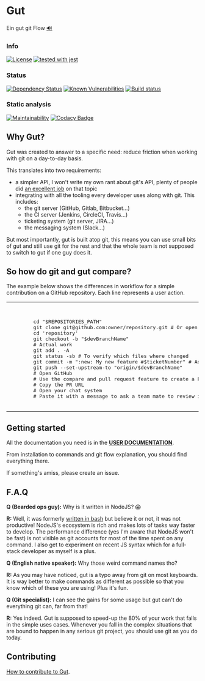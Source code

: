 # Gut

Ein gut git Flow [🔊](https://translate.google.com/?tl=de#de/en/Ein%20gut%20git%20Flow)

### Info

[![License](https://img.shields.io/badge/License-Apache%202.0-blue.svg)](https://opensource.org/licenses/Apache-2.0)
[![tested with jest](https://img.shields.io/badge/tested_with-jest-99424f.svg)](https://github.com/facebook/jest)

### Status

[![Dependency Status](https://david-dm.org/quilicicf/gut.svg)](https://david-dm.org/quilicicf/gut)
[![Known Vulnerabilities](https://snyk.io/test/github/quilicicf/gut/badge.svg)](https://snyk.io/test/github/quilicicf/gut)
[![Build status](https://travis-ci.org/quilicicf/Gut.svg?branch=master)](https://travis-ci.org/quilicicf/Gut/builds)

### Static analysis

[![Maintainability](https://api.codeclimate.com/v1/badges/a090970db27a541d83b3/maintainability)](https://codeclimate.com/github/quilicicf/Gut/maintainability)
[![Codacy Badge](https://api.codacy.com/project/badge/Grade/d5723842f6e14066a6e68e692ced1c4e)](https://www.codacy.com/app/quilicicf/Gut?utm_source=github.com&amp;utm_medium=referral&amp;utm_content=quilicicf/Gut&amp;utm_campaign=Badge_Grade)

## Why Gut?

Gut was created to answer to a specific need: reduce friction when working with git on a day-to-day basis.

This translates into two requirements:
- a simpler API, I won't write my own rant about git's API, plenty of people did [an excellent job](https://stevebennett.me/2012/02/24/10-things-i-hate-about-git/) on that topic
- integrating with all the tooling every developer uses along with git. This includes:
  - the git server (GitHub, Gitlab, Bitbucket...)
  - the CI server (Jenkins, CircleCI, Travis...)
  - ticketing system (git server, JIRA...)
  - the messaging system (Slack...)

But most importantly, gut is built atop git, this means you can use small bits of gut and still use git for the rest and that the whole team is not supposed to switch to gut if one guy does it.

## So how do git and gut compare?

The example below shows the differences in workflow for a simple contribution on a GitHub repository.
Each line represents a user action.

<table style="width:100%">
  <tr>
    <th>Git</th>
    <th>Gut</th>
  </tr>
  <tr>
    <td>
		<pre lang="shell">
        cd "$REPOSITORIES_PATH"
        git clone git@github.com:owner/repository.git # Or open GitHub page and copy the path
        cd 'repository'
        git checkout -b "$devBranchName"
        # Actual work
        git add . -A
        git status -sb # To verify which files where changed
        git commit -m ":new: My new feature #$ticketNumber" # Add the ticket number by hand so that  GitHub tracks the changes in the ticket
        git push --set-upstream-to "origin/$devBranchName"
        # Open GitHub
        # Use the compare and pull request feature to create a PR
        # Copy the PR URL
        # Open your chat system
        # Paste it with a message to ask a team mate to review it
        </pre>
    </td>
    <td>
		<pre lang="shell">
        gut replicate -s 'github' -o 'owner' -r 'repository' # The path where the repository is cloned is defined in gut's configuration
        jump repository # Find the repository in the repositories path by glob and cd it
        gut burgeon -n ticketNumber -d devDescription # Creates a branch with a name including the ticket number for later use
        # Actual work
        gut pile # Adds all the unstaged changes in the repository, shows the changed files with git status -sb
        gut execute -m :new: My new feature # Creates the commit, no quotes for the message, ticket number is added automatically
        git thrust # Pushes to the server, upstream is set by default to "origin/$devBranchName"
        gut pr # Audits the PR for TODOs, FIXMEs etc..., helps you build the PR (title, description). Outputs the PR's URL
        # COMING SOON => write a message to Slack with the PR's URL automatically added
        </pre>
    </td>
  </tr>
</table>

## Getting started

All the documentation you need is in the __[USER DOCUMENTATION](./specs/user_documentation.md)__.

From installation to commands and git flow explanation, you should find everything there.

If something's amiss, please create an issue.

## F.A.Q

__Q (Bearded ops guy):__ Why is it written in NodeJS? :scream:

__R:__ Well, it was formerly [written in bash](https://github.com/quilicicf/Tooling/bashrc) but believe it or not, it was not productive! NodeJS's ecosystem is rich and makes lots of tasks way faster to develop. The performance difference (yes I'm aware that NodeJS won't be fast) is not visible as git accounts for most of the time spent on any command. I also get to experiment on recent JS syntax which for a full-stack developer as myself is a plus.

__Q (English native speaker):__ Why those weird command names tho?

__R:__ As you may have noticed, gut is a typo away from git on most keyboards. It is way better to make commands as different as possible so that you know which of these you are using! Plus it's fun.

__Q (Git specialist):__ I can see the gains for some usage but gut can't do everything git can, far from that!

__R:__ Yes indeed. Gut is supposed to speed-up the 80% of your work that falls in the simple uses cases. Whenever you fall in the complex situations that are bound to happen in any serious git project, you should use git as you do today.

## Contributing

[How to contribute to Gut](./.github/CONTRIBUTING.md).
